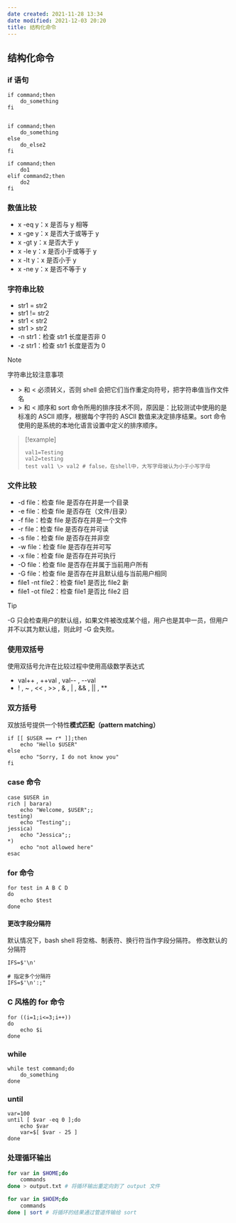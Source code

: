 ```yaml
---
date created: 2021-11-28 13:34
date modified: 2021-12-03 20:20
title: 结构化命令
---
```

## 结构化命令

### if 语句
```shell
if command;then
	do_something
fi


if command;then
	do_something
else
	do_else2
fi

if command;then
	do1
elif command2;then
	do2
fi
```

### 数值比较
- x -eq y：x 是否与 y 相等
- x -ge y：x 是否大于或等于 y
- x -gt y：x 是否大于 y
- x -le y：x 是否小于或等于 y
- x -lt y：x 是否小于 y
- x -ne y：x 是否不等于 y

### 字符串比较
- str1 = str2
- str1 != str2
- str1 < str2
- str1 > str2
- -n str1：检查 str1 长度是否非 0
- -z str1：检查 str1 长度是否为 0

> [!note]
> 字符串比较注意事项
> - \> 和 < 必须转义，否则 shell 会把它们当作重定向符号，把字符串值当作文件名
> - \> 和 < 顺序和 sort 命令所用的排序技术不同，原因是：比较测试中使用的是标准的 ASCII 顺序，根据每个字符的 ASCII 数值来决定排序结果。sort 命令使用的是系统的本地化语言设置中定义的排序顺序。
>>	[!example]
>>	```shell
>>	val1=Testing
>>	val2=testing
>>	test val1 \> val2 # false，在shell中，大写字母被认为小于小写字母

### 文件比较
- -d file：检查 file 是否存在并是一个目录
- -e file：检查 file 是否存在（文件/目录）
- -f file：检查 file 是否存在并是一个文件
- -r file：检查 file 是否存在并可读
- -s file：检查 file 是否存在并非空
- -w file：检查 file 是否存在并可写
- -x file：检查 file 是否存在并可执行
- -O file：检查 file 是否存在并属于当前用户所有
- -G file：检查 file 是否存在并且默认组与当前用户相同
- file1 -nt file2：检查 file1 是否比 file2 新
- file1 -ot file2：检查 file1 是否比 file2 旧

> [!tip]
> -G 只会检查用户的默认组，如果文件被改成某个组，用户也是其中一员，但用户并不以其为默认组，则此时 -G 会失败。

### 使用双括号
使用双括号允许在比较过程中使用高级数学表达式
- val++ , ++val , val-- , --val
- ! , ~ , << , >> , & , | , && , || , **

### 双方括号
双放括号提供一个特性**模式匹配（pattern matching）**
```shell
if [[ $USER == r* ]];then
	echo "Hello $USER"
else
	echo "Sorry, I do not know you"
fi
```

### case 命令
```shell
case $USER in
rich | barara)
	echo "Welcome, $USER";;
testing)
	echo "Testing";;
jessica)
	echo "Jessica";;
*)
	echo "not allowed here"
esac
```

### for 命令
```shell
for test in A B C D
do
	echo $test
done
```

#### 更改字段分隔符
默认情况下，bash shell 将空格、制表符、换行符当作字段分隔符。
修改默认的分隔符
```shell
IFS=$'\n'

# 指定多个分隔符
IFS=$'\n':;"
```

### C 风格的 for 命令
```shell
for ((i=1;i<=3;i++))
do
	echo $i
done
```

### while
```shell
while test command;do
	do_something
done
```

### until
```shell
var=100
until [ $var -eq 0 ];do
	echo $var
	var=$[ $var - 25 ]
done
```

### 处理循环输出

```bash
for var in $HOME;do
	commands
done > output.txt # 将循环输出重定向到了 output 文件

for var in $HOEM;do
	commands
done | sort # 将循环的结果通过管道传输给 sort
```
